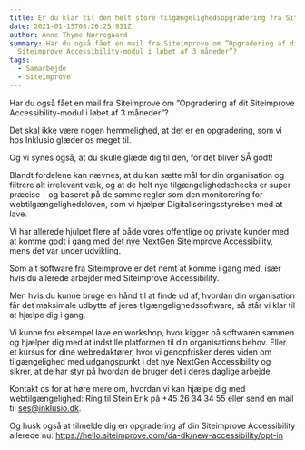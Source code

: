 ```yaml
---
title: Er du klar til den helt store tilgængelighedsopgradering fra Siteimprove?
date: 2021-01-15T08:26:25.931Z
author: Anne Thyme Nørregaard
summary: Har du også fået en mail fra Siteimprove om ”Opgradering af dit
  Siteimprove Accessibility-modul i løbet af 3 måneder”?
tags:
  - Samarbejde
  - Siteimprove
---
```


Har du også fået en mail fra Siteimprove om ”Opgradering af dit Siteimprove Accessibility-modul i løbet af 3 måneder”?

Det skal ikke være nogen hemmelighed, at det er en opgradering, som vi hos Inklusio glæder os meget til.

Og vi synes også, at du skulle glæde dig til den, for det bliver SÅ godt!

Blandt fordelene kan nævnes, at du kan sætte mål for din organisation og filtrere alt irrelevant væk, og at de helt nye tilgængelighedschecks er super præcise – og baseret på de samme regler som den monitorering for webtilgængelighedsloven, som vi hjælper Digitaliseringsstyrelsen med at lave.

Vi har allerede hjulpet flere af både vores offentlige og private kunder med at komme godt i gang med det nye NextGen Siteimprove Accessibility, mens det var under udvikling.

Som alt software fra Siteimprove er det nemt at komme i gang med, især hvis du allerede arbejder med Siteimprove Accessibility.

Men hvis du kunne bruge en hånd til at finde ud af, hvordan din organisation får det maksimale udbytte af jeres tilgængelighedssoftware, så står vi klar til at hjælpe dig i gang.

Vi kunne for eksempel lave en workshop, hvor kigger på softwaren sammen og hjælper dig med at indstille platformen til din organisations behov. Eller et kursus for dine webredaktører, hvor vi genopfrisker deres viden om tilgængelighed med udgangspunkt i det nye NextGen Accessibility og sikrer, at de har styr på hvordan de bruger det i deres daglige arbejde.

Kontakt os for at høre mere om, hvordan vi kan hjælpe dig med webtilgængelighed: Ring til Stein Erik på +45 26 34 34 55 eller send en mail til ses@inklusio.dk.

Og husk også at tilmelde dig en opgradering af din Siteimprove Accessibility allerede nu: https://hello.siteimprove.com/da-dk/new-accessibility/opt-in
